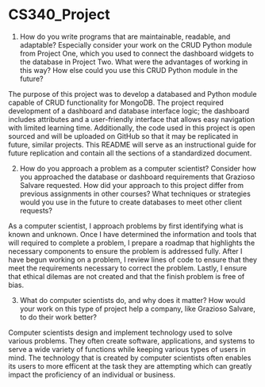 # CS340_Project

1. How do you write programs that are maintainable, readable, and adaptable? Especially consider your work on the CRUD Python module from Project One, which you used to connect the dashboard widgets to the database in Project Two. What were the advantages of working in this way? How else could you use this CRUD Python module in the future?

The purpose of this project was to develop a databased and Python module capable of CRUD functionality for MongoDB. The project required development of a dashboard and database interface logic; the dashboard includes attributes and a user-friendly interface that allows easy navigation with limited learning time. Additionally, the code used in this project is open sourced and will be uploaded on GitHub so that it may be replicated in future, similar projects. This README will serve as an instructional guide for future replication and contain all the sections of a standardized document.

2. How do you approach a problem as a computer scientist? Consider how you approached the database or dashboard requirements that Grazioso Salvare requested. How did your approach to this project differ from previous assignments in other courses? What techniques or strategies would you use in the future to create databases to meet other client requests?

As a computer scientist, I approach problems by first identifying what is known and unknown. Once I have determined the information and tools that will required to complete a problem, I prepare a roadmap that highlights the necessary components to ensure the problem is addressed fully. After I have begun working on a problem, I review lines of code to ensure that they meet the requirements necessary to correct the problem. Lastly, I ensure that ethical dilemas are not created and that the finish problem is free of bias.

3. What do computer scientists do, and why does it matter? How would your work on this type of project help a company, like Grazioso Salvare, to do their work better?

Computer scientists design and implement technology used to solve various problems. They often create software, applications, and systems to serve a wide variety of functions while keeping various types of users in mind. The technology that is created by computer scientists often enables its users to more efficent at the task they are attempting which can greatly impact the proficiency of an individual or business.
